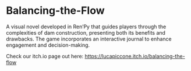 # Balancing-the-Flow

A visual novel developed in Ren’Py that guides players through the complexities of dam construction, presenting both its benefits and drawbacks. The game incorporates an interactive journal to enhance engagement and decision-making.

Check our itch.io page out here: https://lucapiccone.itch.io/balancing-the-flow
